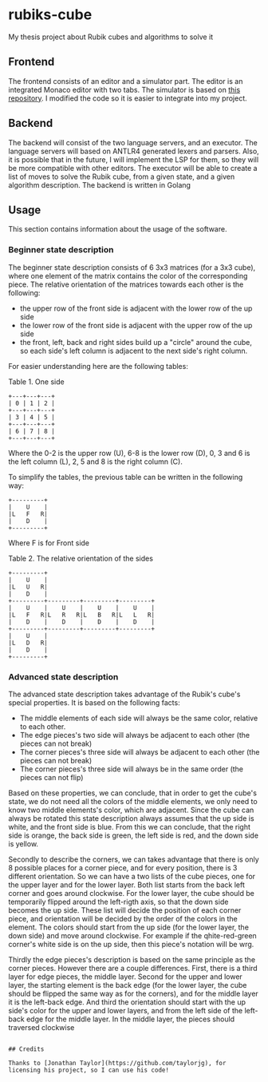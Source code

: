 # rubiks-cube
My thesis project about Rubik cubes and algorithms to solve it

## Frontend

The frontend consists of an editor and a simulator part. The editor is an integrated Monaco editor with two tabs.
The simulator is based on [this repository](https://github.com/taylorjg/rubiks-cube). I modified the code so it is easier to integrate into my project.

## Backend

The backend will consist of the two language servers, and an executor. The language servers will based on ANTLR4 generated lexers and parsers. Also, it is possible that in the future, I will implement the LSP for them, so they will be more compatible with other editors. The executor will be able to create a list of moves to solve the Rubik cube, from a given state, and a given algorithm description. The backend is written in Golang

## Usage

This section contains information about the usage of the software.

### Beginner state description

The beginner state description consists of 6 3x3 matrices (for a 3x3 cube), where one element of the matrix contains the color of the corresponding piece. The relative orientation of the matrices towards each other is the following:

- the upper row of the front side is adjacent with the lower row of the up side
- the lower row of the front side is adjacent with the upper row of the up side
- the front, left, back and right sides build up a "circle" around the cube, so each side's left column is adjacent to the next side's right column.

For easier understanding here are the following tables:

Table 1. One side

```
+---+---+---+
| 0 | 1 | 2 |
+---+---+---+
| 3 | 4 | 5 |
+---+---+---+
| 6 | 7 | 8 |
+---+---+---+
```

Where the 0-2 is the upper row (U), 6-8 is the lower row (D), 0, 3 and 6 is the left column (L), 2, 5 and 8 is the right column (C).

To simplify the tables, the previous table can be written in the following way:

```
+---------+
|    U    |
|L   F   R|
|    D    |
+---------+
```

Where F is for Front side

Table 2. The relative orientation of the sides

```
+---------+
|    U    |
|L   U   R|
|    D    |
+---------+---------+---------+---------+
|    U    |    U    |    U    |    U    |
|L   F   R|L   R   R|L   B   R|L   L   R|
|    D    |    D    |    D    |    D    |
+---------+---------+---------+---------+
|    U    |
|L   D   R|
|    D    |
+---------+
```

### Advanced state description

The advanced state description takes advantage of the Rubik's cube's special properties. It is based on the following facts:
- The middle elements of each side will always be the same color, relative to each other.
- The edge pieces's two side will always be adjacent to each other (the pieces can not break)
- The corner pieces's three side will always be adjacent to each other (the pieces can not break)
- The corner pieces's three side will always be in the same order (the pieces can not flip)

Based on these properties, we can conclude, that in order to get the cube's state, we do not need all the colors of the middle elements, we only need to know two middle elements's color, which are adjacent. Since the cube can always be rotated this state description always assumes that the up side is white, and the front side is blue. From this we can conclude, that the right side is orange, the back side is green, the left side is red, and the down side is yellow.

Secondly to describe the corners, we can takes advantage that there is only 8 possible places for a corner piece, and for every position, there is 3 different orientation. So we can have a two lists of the cube pieces, one for the upper layer and for the lower layer. Both list starts from the back left corner and goes around clockwise. For the lower layer, the cube should be temporarily flipped around the left-rigth axis, so that the down side becomes the up side. These list will decide the position of each corner piece, and orientation will be decided by the order of the colors in the element. The colors should start from the up side (for the lower layer, the down side) and move around clockwise. For example if the qhite-red-green corner's white side is on the up side, then this piece's notation will be wrg.

Thirdly the edge pieces's description is based on the same principle as the corner pieces. However there are a couple differences. First, there is a third layer for edge pieces, the middle layer. Second for the upper and lower layer, the starting element is the back edge (for the lower layer, the cube should be flipped the same way as for the corners), and for the middle layer it is the left-back edge. And third the orientation should start with the up side's color for the upper and lower layers, and from the left side of the left-back edge for the middle layer. In the middle layer, the pieces should traversed clockwise

```

## Credits

Thanks to [Jonathan Taylor](https://github.com/taylorjg), for licensing his project, so I can use his code!
